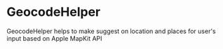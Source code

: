 # GeocodeHelper
GeocodeHelper helps to make suggest on location and places for user's input based on Apple MapKit API
